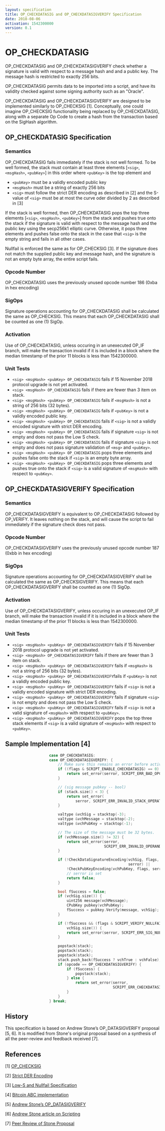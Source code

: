 ```yaml
---
layout: specification
title: OP_CHECKDATASIG and OP_CHECKDATASIGVERIFY Specification
date: 2018-08-06
activation: 1542300000
version: 0.1
---
```


OP_CHECKDATASIG
===============

OP_CHECKDATASIG and OP_CHECKDATASIGVERIFY check whether a signature is valid with respect to a message hash and and a public key. The message hash is restricted to exactly 256 bits.

OP_CHECKDATASIG permits data to be imported into a script, and have its validity checked against some signing authority such as an "Oracle".

OP_CHECKDATASIG and OP_CHECKDATASIGVERIFY are designed to be implemented similarly to OP_CHECKSIG [1]. Conceptually, one could imagine OP_CHECKSIG functionality being replaced by OP_CHECKDATASIG, along with a separate Op Code to create a hash from the transaction based on the SigHash algorithm.

OP_CHECKDATASIG Specification
-----------------------------

### Semantics

OP_CHECKDATASIG fails immediately if the stack is not well formed. To be well formed, the stack must contain at least three elements [`<sig>`, `<msgHash>`, `<pubKey>`] in this order where `<pubKey>` is the top element and
  * `<pubKey>` must be a validly encoded public key
  * `<msgHash>` must be a string of exactly 256 bits
  * `<sig>` must follow the strict DER encoding as described in [2] and the S-value of `<sig>` must be at most the curve oder divided by 2 as described in [3]

If the stack is well formed, then OP_CHECKDATASIG pops the top three elements [`<sig>`, `<msgHash>`, `<pubKey>`] from the stack and pushes true onto the stack if the signature is valid with respect to the message hash and the public key using the secp256k1 elliptic curve. Otherwise, it pops three elements and pushes false onto the stack in the case that `<sig>` is the empty string and fails in all other cases.

Nullfail is enforced the same as for OP_CHECKSIG [3]. If the signature does not match the supplied public key and message hash, and the signature is not an empty byte array, the entire script fails.

### Opcode Number

OP_CHECKDATASIG uses the previously unused opcode number 186 (0xba in hex encoding)

### SigOps

Signature operations accounting for OP_CHECKDATASIG shall be calculated the same as OP_CHECKSIG. This means that each OP_CHECKDATASIG shall be counted as one (1) SigOp.

### Activation

Use of OP_CHECKDATASIG, unless occuring in an unexecuted OP_IF branch, will make the transaction invalid if it is included in a block where the median timestamp of the prior 11 blocks is less than 1542300000.

### Unit Tests

 - `<sig> <msgHash> <pubKey> OP_CHECKDATASIG` fails if 15 November 2018 protocol upgrade is not yet activated.
 - `<sig> <msgHash> OP_CHECKDATASIG` fails if there are fewer than 3 item on stack.
 - `<sig> <msgHash> <pubKey> OP_CHECKDATASIG` fails if `<msgHash>` is not a string of 256 bits (32 bytes).
 - `<sig> <msgHash> <pubKey> OP_CHECKDATASIG` fails if `<pubKey>` is not a validly encoded public key.
 - `<sig> <msgHash> <pubKey> OP_CHECKDATASIG` fails if `<sig>` is not a validly encoded signature with strict DER encoding.
 - `<sig> <msgHash> <pubKey> OP_CHECKDATASIG` fails if signature `<sig>` is not empty and does not pass the Low S check.
 - `<sig> <msgHash> <pubKey> OP_CHECKDATASIG` fails if signature `<sig>` is not empty and does not pass signature validation of `<msg>` and `<pubKey>`.
 - `<sig> <msgHash> <pubKey> OP_CHECKDATASIG` pops three elements and pushes false onto the stack if `<sig>` is an empty byte array.
 - `<sig> <msgHash> <pubKey> OP_CHECKDATASIG` pops three elements and pushes true onto the stack if `<sig>` is a valid signature of `<msgHash>` with respect to `<pubKey>`.

OP_CHECKDATASIGVERIFY Specification
-----------------------------------

### Semantics

OP_CHECKDATASIGVERIFY is equivalent to OP_CHECKDATASIG followed by OP_VERIFY. It leaves nothing on the stack, and will cause the script to fail immediately if the signature check does not pass.

### Opcode Number

OP_CHECKDATASIGVERIFY uses the previously unused opcode number 187 (0xbb in hex encoding)

### SigOps

Signature operations accounting for OP_CHECKDATASIGVERIFY shall be calculated the same as OP_CHECKSIGVERIFY. This means that each OP_CHECKDATASIGVERIFY shall be counted as one (1) SigOp.

### Activation

Use of OP_CHECKDATASIGVERIFY, unless occuring in an unexecuted OP_IF branch, will make the transaction invalid if it is included in a block where the median timestamp of the prior 11 blocks is less than 1542300000.

### Unit Tests

 - `<sig> <msgHash> <pubKey> OP_CHECKDATASIGVERIFY` fails if 15 November 2018 protocol upgrade is not yet activated.
 - `<sig> <msgHash> OP_CHECKDATASIGVERIFY` fails if there are fewer than 3 item on stack.
 - `<sig> <msgHash> <pubKey> OP_CHECKDATASIGVERIFY` fails if `<msgHash>` is not a string of 256 bits (32 bytes).
 - `<sig> <msgHash> <pubKey> OP_CHECKDATASIGVERIFY`fails if `<pubKey>` is not a validly encoded public key.
 - `<sig> <msgHash> <pubKey> OP_CHECKDATASIGVERIFY` fails if `<sig>` is not a validly encoded signature with strict DER encoding.
 - `<sig> <msgHash> <pubKey> OP_CHECKDATASIGVERIFY` fails if signature `<sig>` is not empty and does not pass the Low S check.
 - `<sig> <msgHash> <pubKey> OP_CHECKDATASIGVERIFY` fails if `<sig>` is not a valid signature of `<msgHash>` with respect to `<pubKey>`.
 - `<sig> <msgHash> <pubKey> OP_CHECKDATASIGVERIFY` pops the top three stack elements if `<sig>` is a valid signature of `<msgHash>` with respect to `<pubKey>`.

Sample Implementation [4]
-------------------------

```c++
                    case OP_CHECKDATASIG:
                    case OP_CHECKDATASIGVERIFY: {
                        // Make sure this remains an error before activation.
                        if ((flags & SCRIPT_ENABLE_CHECKDATASIG) == 0) {
                            return set_error(serror, SCRIPT_ERR_BAD_OPCODE);
                        }

                        // (sig message pubkey -- bool)
                        if (stack.size() < 3) {
                            return set_error(
                                serror, SCRIPT_ERR_INVALID_STACK_OPERATION);
                        }

                        valtype &vchSig = stacktop(-3);
                        valtype &vchMessage = stacktop(-2);
                        valtype &vchPubKey = stacktop(-1);

                        // The size of the message must be 32 bytes.
                        if (vchMessage.size() != 32) {
                            return set_error(serror,
                                             SCRIPT_ERR_INVALID_OPERAND_SIZE);
                        }

                        if (!CheckDataSignatureEncoding(vchSig, flags,
                                                        serror) ||
                            !CheckPubKeyEncoding(vchPubKey, flags, serror)) {
                            // serror is set
                            return false;
                        }

                        bool fSuccess = false;
                        if (vchSig.size()) {
                            uint256 message(vchMessage);
                            CPubKey pubkey(vchPubKey);
                            fSuccess = pubkey.Verify(message, vchSig);
                        }

                        if (!fSuccess && (flags & SCRIPT_VERIFY_NULLFAIL) &&
                            vchSig.size()) {
                            return set_error(serror, SCRIPT_ERR_SIG_NULLFAIL);
                        }

                        popstack(stack);
                        popstack(stack);
                        popstack(stack);
                        stack.push_back(fSuccess ? vchTrue : vchFalse);
                        if (opcode == OP_CHECKDATASIGVERIFY) {
                            if (fSuccess) {
                                popstack(stack);
                            } else {
                                return set_error(serror,
                                                 SCRIPT_ERR_CHECKDATASIGVERIFY);
                            }
                        }
                    } break;
```

History
-------

This specification is based on Andrew Stone’s OP_DATASIGVERIFY proposal [5, 6]. It is modified from Stone's original proposal based on a synthesis of all the peer-review and feedback received [7].

References
----------

[1] [OP_CHECKSIG](https://en.bitcoin.it/wiki/OP_CHECKSIG)

[2] [Strict DER Encoding](https://github.com/bitcoin/bips/blob/master/bip-0066.mediawiki)

[3] [Low-S and Nullfail Specification](https://github.com/bitcoin/bips/blob/master/bip-0146.mediawiki)

[4] [Bitcoin ABC implementation](https://reviews.bitcoinabc.org/D1621)

[5] [Andrew Stone’s OP_DATASIGVERIFY](https://github.com/BitcoinUnlimited/BitcoinUnlimited/blob/bucash1.3.0.0/doc/opdatasigverify.md)

[6] [Andrew Stone article on Scripting](https://medium.com/@g.andrew.stone/bitcoin-scripting-applications-decision-based-spending-8e7b93d7bdb9)

[7] [Peer Review of Stone Proposal](https://github.com/bitcoincashorg/bitcoincash.org/pull/10)
